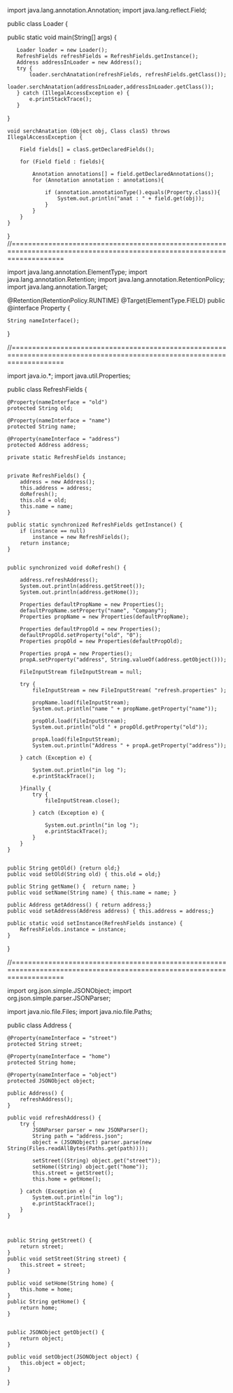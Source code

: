 import java.lang.annotation.Annotation;
import java.lang.reflect.Field;

public class Loader {

   public static void main(String[] args)  {

       Loader loader = new Loader();
       RefreshFields refreshFields = RefreshFields.getInstance();
       Address addressInLoader = new Address();
       try {
           loader.serchAnatation(refreshFields, refreshFields.getClass());
           loader.serchAnatation(addressInLoader,addressInLoader.getClass());
       } catch (IllegalAccessException e) {
           e.printStackTrace();
       }
   }

    void serchAnatation (Object obj, Class clasS) throws IllegalAccessException {

        Field fields[] = clasS.getDeclaredFields();

        for (Field field : fields){

            Annotation annotations[] = field.getDeclaredAnnotations();
            for (Annotation annotation : annotations){

                if (annotation.annotationType().equals(Property.class)){
                    System.out.println("anat : " + field.get(obj));
                }
            }
        }
    }


}
//=========================================================================================================================

import java.lang.annotation.ElementType;
import java.lang.annotation.Retention;
import java.lang.annotation.RetentionPolicy;
import java.lang.annotation.Target;

@Retention(RetentionPolicy.RUNTIME)
@Target(ElementType.FIELD)
public @interface Property {

    String nameInterface();


}

//=========================================================================================================================

import java.io.*;
import java.util.Properties;

public class RefreshFields {

    @Property(nameInterface = "old")
    protected String old;

    @Property(nameInterface = "name")
    protected String name;

    @Property(nameInterface = "address")
    protected Address address;

    private static RefreshFields instance;


    private RefreshFields() {
        address = new Address();
        this.address = address;
        doRefresh();
        this.old = old;
        this.name = name;
    }

    public static synchronized RefreshFields getInstance() {
        if (instance == null)
            instance = new RefreshFields();
        return instance;
    }


    public synchronized void doRefresh() {

        address.refreshAddress();
        System.out.println(address.getStreet());
        System.out.println(address.getHome());

        Properties defaultPropName = new Properties();
        defaultPropName.setProperty("name", "Company");
        Properties propName = new Properties(defaultPropName);

        Properties defaultPropOld = new Properties();
        defaultPropOld.setProperty("old", "0");
        Properties propOld = new Properties(defaultPropOld);

        Properties propA = new Properties();
        propA.setProperty("address", String.valueOf(address.getObject()));

        FileInputStream fileInputStream = null;

        try {
            fileInputStream = new FileInputStream( "refresh.properties" );

            propName.load(fileInputStream);
            System.out.println("name " + propName.getProperty("name"));

            propOld.load(fileInputStream);
            System.out.println("old " + propOld.getProperty("old"));

            propA.load(fileInputStream);
            System.out.println("Address " + propA.getProperty("address"));

        } catch (Exception e) {

            System.out.println("in log ");
            e.printStackTrace();

        }finally {
            try {
                fileInputStream.close();

            } catch (Exception e) {

                System.out.println("in log ");
                e.printStackTrace();
            }
        }
    }


    public String getOld() {return old;}
    public void setOld(String old) { this.old = old;}

    public String getName() {  return name; }
    public void setName(String name) { this.name = name; }

    public Address getAddress() { return address;}
    public void setAddress(Address address) { this.address = address;}

    public static void setInstance(RefreshFields instance) {
        RefreshFields.instance = instance;
    }

}




//=========================================================================================================================

import org.json.simple.JSONObject;
import org.json.simple.parser.JSONParser;

import java.nio.file.Files;
import java.nio.file.Paths;

public class Address {

    @Property(nameInterface = "street")
    protected String street;

    @Property(nameInterface = "home")
    protected String home;

    @Property(nameInterface = "object")
    protected JSONObject object;

    public Address() {
        refreshAddress();
    }

    public void refreshAddress() {
        try {
            JSONParser parser = new JSONParser();
            String path = "address.json";
            object = (JSONObject) parser.parse(new String(Files.readAllBytes(Paths.get(path))));

            setStreet((String) object.get("street"));
            setHome((String) object.get("home"));
            this.street = getStreet();
            this.home = getHome();

        } catch (Exception e) {
            System.out.println("in log");
            e.printStackTrace();
        }
    }



    public String getStreet() {
        return street;
    }
    public void setStreet(String street) {
        this.street = street;
    }

    public void setHome(String home) {
        this.home = home;
    }
    public String getHome() {
        return home;
    }


    public JSONObject getObject() {
        return object;
    }

    public void setObject(JSONObject object) {
        this.object = object;
    }


}

